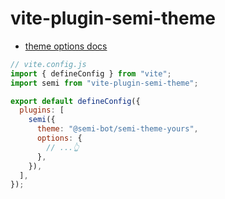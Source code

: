 # vite-plugin-semi-theme

- [theme options docs](https://github.com/DouyinFE/semi-design/tree/main/packages/semi-webpack#api)

```js
// vite.config.js
import { defineConfig } from "vite";
import semi from "vite-plugin-semi-theme";

export default defineConfig({
  plugins: [
    semi({
      theme: "@semi-bot/semi-theme-yours",
      options: {
        // ...👆
      },
    }),
  ],
});
```
